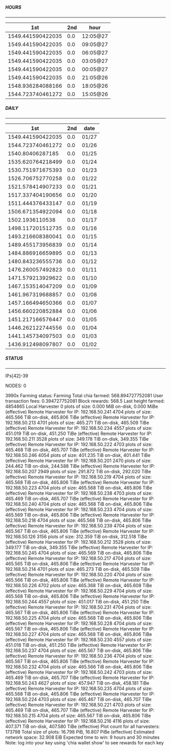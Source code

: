 ##### HOURS
-------

| 1st | 2nd | hour |
|---|----|-----|
|1549.441590422035 | 0.0 | 12:05@27 |
|1549.441590422035 | 0.0 | 09:05@27 |
|1549.441590422035 | 0.0 | 06:05@27 |
|1549.441590422035 | 0.0 | 03:05@27 |
|1549.441590422035 | 0.0 | 00:05@27 |
|1549.441590422035 | 0.0 | 21:05@26 |
|1548.936284088166 | 0.0 | 18:05@26 |
|1544.723740461272 | 0.0 | 15:05@26 |

##### DAILY
-------

| 1st | 2nd | date |
|---|----|-----|
|1549.441590422035 | 0.0 | 01/27 |
|1544.723740461272 | 0.0 | 01/26 |
|1540.80406287185 | 0.0 | 01/25 |
|1535.620764218499 | 0.0 | 01/24 |
|1530.751971675393 | 0.0 | 01/23 |
|1526.706752770258 | 0.0 | 01/22 |
|1521.578414907233 | 0.0 | 01/21 |
|1517.337404190656 | 0.0 | 01/20 |
|1511.444376433147 | 0.0 | 01/19 |
|1506.671354922094 | 0.0 | 01/18 |
|1502.1936110538 | 0.0 | 01/17 |
|1498.117201512735 | 0.0 | 01/16 |
|1493.216608380041 | 0.0 | 01/15 |
|1489.455173956839 | 0.0 | 01/14 |
|1484.886916659895 | 0.0 | 01/13 |
|1480.843236555736 | 0.0 | 01/12 |
|1476.260057492823 | 0.0 | 01/11 |
|1471.579213929622 | 0.0 | 01/10 |
|1467.153514047209 | 0.0 | 01/09 |
|1461.967319688857 | 0.0 | 01/08 |
|1457.166494650366 | 0.0 | 01/07 |
|1456.660220852884 | 0.0 | 01/06 |
|1451.217166576447 | 0.0 | 01/05 |
|1446.262122744556 | 0.0 | 01/04 |
|1441.145734097503 | 0.0 | 01/03 |
|1436.912498097807 | 0.0 | 01/02 |


##### STATUS
-------

IPs[42]-39

NODES: 0


3990x
Farming status: Farming
Total chia farmed: 568.894727752081
User transaction fees: 0.394727752081
Block rewards: 568.5
Last height farmed: 4854865
Local Harvester
   0 plots of size: 0.000 MiB on-disk, 0.000 MiBe (effective)
Remote Harvester for IP: 192.168.50.241
   4704 plots of size: 465.566 TiB on-disk, 465.806 TiBe (effective)
Remote Harvester for IP: 192.168.50.213
   4701 plots of size: 465.271 TiB on-disk, 465.509 TiBe (effective)
Remote Harvester for IP: 192.168.50.234
   4557 plots of size: 451.019 TiB on-disk, 451.250 TiBe (effective)
Remote Harvester for IP: 192.168.50.211
   3528 plots of size: 349.178 TiB on-disk, 349.355 TiBe (effective)
Remote Harvester for IP: 192.168.50.222
   4703 plots of size: 465.468 TiB on-disk, 465.707 TiBe (effective)
Remote Harvester for IP: 192.168.50.246
   4054 plots of size: 401.235 TiB on-disk, 401.441 TiBe (effective)
Remote Harvester for IP: 192.168.50.201
   2470 plots of size: 244.462 TiB on-disk, 244.588 TiBe (effective)
Remote Harvester for IP: 192.168.50.207
   2949 plots of size: 291.872 TiB on-disk, 292.020 TiBe (effective)
Remote Harvester for IP: 192.168.50.219
   4704 plots of size: 465.568 TiB on-disk, 465.806 TiBe (effective)
Remote Harvester for IP: 192.168.50.223
   4704 plots of size: 465.568 TiB on-disk, 465.806 TiBe (effective)
Remote Harvester for IP: 192.168.50.238
   4703 plots of size: 465.469 TiB on-disk, 465.707 TiBe (effective)
Remote Harvester for IP: 192.168.50.240
   4704 plots of size: 465.568 TiB on-disk, 465.806 TiBe (effective)
Remote Harvester for IP: 192.168.50.233
   4704 plots of size: 465.569 TiB on-disk, 465.806 TiBe (effective)
Remote Harvester for IP: 192.168.50.218
   4704 plots of size: 465.568 TiB on-disk, 465.806 TiBe (effective)
Remote Harvester for IP: 192.168.50.239
   4704 plots of size: 465.567 TiB on-disk, 465.806 TiBe (effective)
Remote Harvester for IP: 192.168.50.126
   3156 plots of size: 312.359 TiB on-disk, 312.518 TiBe (effective)
Remote Harvester for IP: 192.168.50.212
   3528 plots of size: 349.177 TiB on-disk, 349.355 TiBe (effective)
Remote Harvester for IP: 192.168.50.245
   4704 plots of size: 465.569 TiB on-disk, 465.806 TiBe (effective)
Remote Harvester for IP: 192.168.50.217
   4704 plots of size: 465.565 TiB on-disk, 465.806 TiBe (effective)
Remote Harvester for IP: 192.168.50.214
   4701 plots of size: 465.273 TiB on-disk, 465.509 TiBe (effective)
Remote Harvester for IP: 192.168.50.220
   4704 plots of size: 465.566 TiB on-disk, 465.806 TiBe (effective)
Remote Harvester for IP: 192.168.50.226
   4702 plots of size: 465.368 TiB on-disk, 465.608 TiBe (effective)
Remote Harvester for IP: 192.168.50.229
   4704 plots of size: 465.568 TiB on-disk, 465.806 TiBe (effective)
Remote Harvester for IP: 192.168.50.244
   4557 plots of size: 451.017 TiB on-disk, 451.250 TiBe (effective)
Remote Harvester for IP: 192.168.50.231
   4704 plots of size: 465.567 TiB on-disk, 465.806 TiBe (effective)
Remote Harvester for IP: 192.168.50.225
   4704 plots of size: 465.568 TiB on-disk, 465.806 TiBe (effective)
Remote Harvester for IP: 192.168.50.228
   4704 plots of size: 465.567 TiB on-disk, 465.806 TiBe (effective)
Remote Harvester for IP: 192.168.50.227
   4704 plots of size: 465.568 TiB on-disk, 465.806 TiBe (effective)
Remote Harvester for IP: 192.168.50.230
   4557 plots of size: 451.018 TiB on-disk, 451.250 TiBe (effective)
Remote Harvester for IP: 192.168.50.237
   4704 plots of size: 465.567 TiB on-disk, 465.806 TiBe (effective)
Remote Harvester for IP: 192.168.50.236
   4704 plots of size: 465.567 TiB on-disk, 465.806 TiBe (effective)
Remote Harvester for IP: 192.168.50.232
   4704 plots of size: 465.566 TiB on-disk, 465.806 TiBe (effective)
Remote Harvester for IP: 192.168.50.242
   4703 plots of size: 465.469 TiB on-disk, 465.707 TiBe (effective)
Remote Harvester for IP: 192.168.50.243
   4627 plots of size: 457.947 TiB on-disk, 458.181 TiBe (effective)
Remote Harvester for IP: 192.168.50.235
   4704 plots of size: 465.568 TiB on-disk, 465.806 TiBe (effective)
Remote Harvester for IP: 192.168.50.224
   4703 plots of size: 465.467 TiB on-disk, 465.707 TiBe (effective)
Remote Harvester for IP: 192.168.50.221
   4703 plots of size: 465.469 TiB on-disk, 465.707 TiBe (effective)
Remote Harvester for IP: 192.168.50.215
   4704 plots of size: 465.567 TiB on-disk, 465.806 TiBe (effective)
Remote Harvester for IP: 192.168.50.216
   4116 plots of size: 407.371 TiB on-disk, 407.580 TiBe (effective)
Plot count for all harvesters: 173798
Total size of plots: 16.798 PiB, 16.807 PiBe (effective)
Estimated network space: 32.908 EiB
Expected time to win: 9 hours and 30 minutes
Note: log into your key using 'chia wallet show' to see rewards for each key
